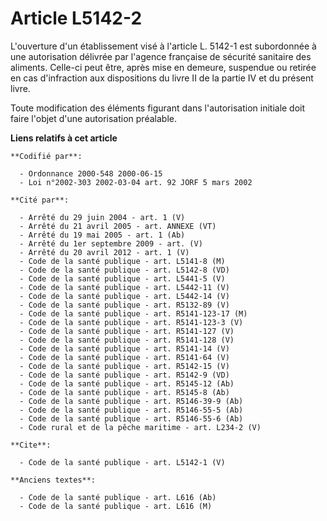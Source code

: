 # Article L5142-2

L'ouverture d'un établissement visé à l'article L. 5142-1 est subordonnée à une autorisation délivrée par l'agence française
de sécurité sanitaire des aliments. Celle-ci peut être, après mise en demeure, suspendue ou retirée en cas d'infraction aux
dispositions du livre II de la partie IV et du présent livre.

Toute modification des éléments figurant dans l'autorisation initiale doit faire l'objet d'une autorisation préalable.

**Liens relatifs à cet article**

	**Codifié par**:

	  - Ordonnance 2000-548 2000-06-15
	  - Loi n°2002-303 2002-03-04 art. 92 JORF 5 mars 2002

	**Cité par**:

	  - Arrêté du 29 juin 2004 - art. 1 (V)
	  - Arrêté du 21 avril 2005 - art. ANNEXE (VT)
	  - Arrêté du 19 mai 2005 - art. 1 (Ab)
	  - Arrêté du 1er septembre 2009 - art. (V)
	  - Arrêté du 20 avril 2012 - art. 1 (V)
	  - Code de la santé publique - art. L5141-8 (M)
	  - Code de la santé publique - art. L5142-8 (VD)
	  - Code de la santé publique - art. L5441-5 (V)
	  - Code de la santé publique - art. L5442-11 (V)
	  - Code de la santé publique - art. L5442-14 (V)
	  - Code de la santé publique - art. R5132-89 (V)
	  - Code de la santé publique - art. R5141-123-17 (M)
	  - Code de la santé publique - art. R5141-123-3 (V)
	  - Code de la santé publique - art. R5141-127 (V)
	  - Code de la santé publique - art. R5141-128 (V)
	  - Code de la santé publique - art. R5141-14 (V)
	  - Code de la santé publique - art. R5141-64 (V)
	  - Code de la santé publique - art. R5142-15 (V)
	  - Code de la santé publique - art. R5142-9 (VD)
	  - Code de la santé publique - art. R5145-12 (Ab)
	  - Code de la santé publique - art. R5145-8 (Ab)
	  - Code de la santé publique - art. R5146-39-9 (Ab)
	  - Code de la santé publique - art. R5146-55-5 (Ab)
	  - Code de la santé publique - art. R5146-55-6 (Ab)
	  - Code rural et de la pêche maritime - art. L234-2 (V)

	**Cite**:

	  - Code de la santé publique - art. L5142-1 (V)

	**Anciens textes**:

	  - Code de la santé publique - art. L616 (Ab)
	  - Code de la santé publique - art. L616 (M)
